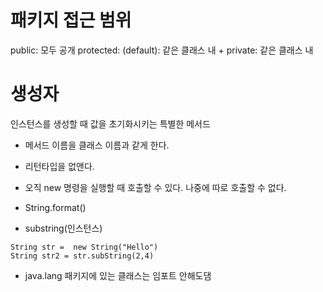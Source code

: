 # 패키지 접근 범위
public: 모두 공개
protected: 
(default): 같은 클래스 내 + 
private: 같은 클래스 내

# 생성자
인스턴스를 생성할 때 값을 초기화시키는 특별한 메서드
- 메서드 이름을 클래스 이름과 같게 한다.
- 리턴타입을 없앤다.
- 오직 new 명령을 실행할 때 호출할 수 있다. 나중에 따로 호출할 수 없다.


- String.format()

- substring(인스턴스)
```
String str =  new String("Hello")
String str2 = str.subString(2,4)
```
- java.lang 패키지에 있는 클래스는 임포트 안해도댐

 
